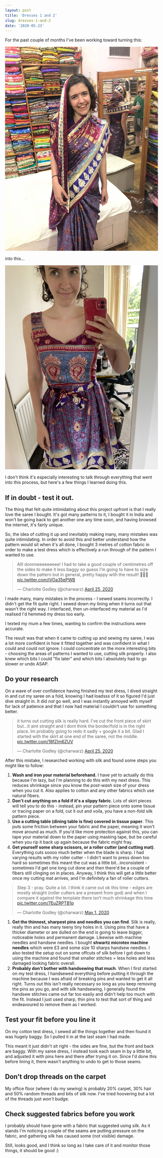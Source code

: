 ```yaml
---
layout: post
title: 'Dresses 1 and 2'
slug: dresses-1-and-2
date: '2020-05-23'
---
```

For the past couple of months I've been working toward turning this:

![saree](/images/saree.jpg)

into this...

![silk dress](/images/silk-dress.jpg)

I don't think it's especially interesting to talk through everything that went into this process, but here's a few things I learned doing this.

## If in doubt - test it out.
The thing that felt quite intimidating about this project upfront is that I really love the saree I bought. It's got many patterns to it, I bought it in India and won't be going back to get another one any time soon, and having browsed the internet, it's fairly unique.

So, the idea of cutting it up and inevitably making many, many mistakes was quite intimidating. In order to avoid this and better understand how the pattern would sit when it's all done, I bought 3 metres of cotton fabric in order to make a test dress which is effectively a run through of the pattern I wanted to use.

<blockquote class="twitter-tweet"><p lang="en" dir="ltr">Alll donnneeeeeeeee! I had to take a good couple of centimetres off the sides to make it less baggy so guess I’m going to have to size down the pattern but in general, pretty happy with the result! 🥳🥳🥳 <a href="https://t.co/iVOa35ePWB">pic.twitter.com/iVOa35ePWB</a></p>&mdash; Charlotte Godley (@charwarz) <a href="https://twitter.com/charwarz/status/1254051936745259008?ref_src=twsrc%5Etfw">April 25, 2020</a></blockquote> <script async src="https://platform.twitter.com/widgets.js" charset="utf-8"></script>

I made many, many mistakes in the process - I sewed seams incorrectly. I didn't get the fit quite right. I sewed down my lining when it turns out that wasn't the right way. I interfaced, then un-interfaced my material as I'd realised I'd hemmed my dress too early.

I texted my mum a few times, wanting to confirm the instructions were accurate. 

The result was that when it came to cutting up and sewing my saree, I was a lot more confident in how it fitted together and was confident in what I could and could not ignore. I could concentrate on the more interesting bits - choosing the areas of patterns I wanted to use, cutting silk properly. I also knew which bits I could "fix later" and which bits I absolutely had to go slower or undo ASAP.

## Do your research
On a wave of over confidence having finished my test dress, I dived straight in and cut my saree on a fold, knowing I had loadsss of it so figured I'd just dive straight in.
It did _not_ go well, and I was instantly annoyed with myself for lack of patience and that I now had material I couldn't use for something better.

<blockquote class="twitter-tweet"><p lang="en" dir="ltr">it turns out cutting silk is really hard. I’ve cut the front piece of skirt but...it aint straight and I dont think the border/fold is in the right place. Im probably going to redo it sadly + google it a bit. Glad I started with the skirt at one end of the saree, not the middle. <a href="https://t.co/18fZlm6ZUV">pic.twitter.com/18fZlm6ZUV</a></p>&mdash; Charlotte Godley (@charwarz) <a href="https://twitter.com/charwarz/status/1254113860077961217?ref_src=twsrc%5Etfw">April 25, 2020</a></blockquote> <script async src="https://platform.twitter.com/widgets.js" charset="utf-8"></script>

After this mistake, I researched working with silk and found some steps you might like to follow:
1. **Wash and iron your material beforehand.** I have yet to actually do this because I'm lazy, but I'm planning to do this with my next dress. This reduces shrinkage since you know the _post-wash_ size of your dress when you cut it. Also applies to cotton and any other fabrics which use natural fibers.
1. **Don't cut anything on a fold if it's a slippy fabric**. Lots of skirt pieces will tell you to do this - instead, pin your pattern piece onto some tissue or tracing paper on a fold, cut it out and voila, you have a non-fold silk pattern piece.
1. **Use a cutting table (dining table is fine) covered in tissue paper**. This puts some friction between your fabric and the paper, meaning it won't move around as much. If you'd like more protection against this, you can tape your material down to the paper using masking tape, but be careful when you rip it back up again because the fabric might fray.
1. **Get yourself some sharp scissors, or a roller cutter (and cutting mat)**. Everything cuts soooo much better when the blade is sharp. I had varying results with my roller cutter - I didn't want to press down too hard so sometimes this meant the cut was a little bit...inconsistent - sometimes I'd get one long cut done and then there'd be a couple of fibers still clinging on in places. Anyway, I think this will get a little better once my cutting mat arrives, and I'm definitely a fan of roller cutters.

<blockquote class="twitter-tweet"><p lang="en" dir="ltr">Step 3 - pray. Quite a lot. I think it came out ok this time - edges are mostly straight (roller cutters are a present from god) and when I compare it against the template there isn’t much shrinkage this time <a href="https://t.co/7EuZRPTB1p">pic.twitter.com/7EuZRPTB1p</a></p>&mdash; Charlotte Godley (@charwarz) <a href="https://twitter.com/charwarz/status/1256335372499337216?ref_src=twsrc%5Etfw">May 1, 2020</a></blockquote> <script async src="https://platform.twitter.com/widgets.js" charset="utf-8"></script>

1. **Get the thinnest, sharpest pins and needles you can find**. Silk is really, really thin and has many teeny tiny holes in it. Using pins that have a thicker diameter or are dulled on the end is going to leave bigger, noticeable holes and permanent damage. Likewise with machine needles and handsew needles. I bought **shwartz microtex machine needles** which were £3 and some size 10 sharps handsew needles. I also tested the setup out on some offcuts of silk before I got down to using the machine and found that smaller stitches = less holes and less damaged looking fabric overall.
1. **Probably don't bother with handsewing that much**. When I first started on my test dress, I handsewed everything before putting it through the machine because I was afraid of breaking pins and wanted to get it all right. Turns out this isn't really necessary so long as you keep removing the pins as you go, and with silk handsewing, I generally found the handsew stitches came out far too easily and didn't help too much with the fit. Instead I just used sharp, thin pins to test that sort of thing and endeavoured to remove them as I worked.

## Test your fit before you line it
On my cotton test dress, I sewed all the things together and then found it was hugely baggy. So I pulled it in at the last seam I had made. 

This meant it just didn't sit right - the sides are fine, but the front and back are baggy.
With my saree dress, I instead took each seam in by a little bit, and adjusted it with pins here and there after trying it on.
Since I'd done this before lining it, there wasn't anything to undo to get to those seams.

## Don't drop threads on the carpet
My office floor (where I do my sewing) is probably 20% carpet, 30% hair and 50% random threads and bits of silk now. I've tried hoovering but a lot of the threads just _won't_ budge.

## Check suggested fabrics before you work
I probably should have gone with a fabric that suggested using silk. As it stands I'm noticing a couple of the seams are putting pressure on the fabric, and gathering silk has caused some (not visible) damage.

Still, looks good, and I think so long as I take care of it and monitor those things, it should be good :)



